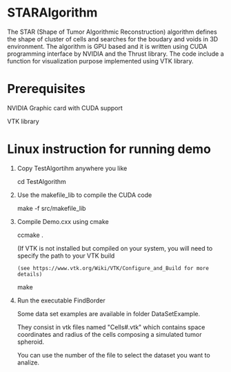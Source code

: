 # STARAlgorithm
The STAR (Shape of Tumor Algorithmic Reconstruction) algorithm defines the shape of cluster of cells and searches for the boudary and voids in 3D environment. The algorithm is GPU based and it is written using CUDA programming interface by NVIDIA and the Thrust library. The code include a function for visualization purpose implemented using VTK library.

Prerequisites
=============
NVIDIA Graphic card with CUDA support

VTK library


Linux instruction for running demo 
===========
1. Copy TestAlgortihm anywhere you like

     cd TestAlgorithm

2. Use the makefile_lib to compile the CUDA code 

     make -f src/makefile_lib

3. Compile Demo.cxx using cmake

     ccmake . 
     
      (If VTK is not installed but compiled on your system, you will need to specify the path to your VTK build
      
       (see https://www.vtk.org/Wiki/VTK/Configure_and_Build for more details)
       
     make

4. Run the executable FindBorder

   Some data set examples are available in folder DataSetExample.
   
   They consist in vtk files named "Cells#.vtk" which contains space coordinates and radius of the cells composing a simulated tumor spheroid.
   
   You can use the number of the file to select the dataset you want to analize. 

